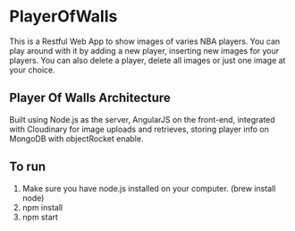 # PlayerOfWalls

This is a Restful Web App to show images of varies NBA players. 
You can play around with it by adding a new player, inserting 
new images for your players. You can also delete a player, delete
all images or just one image at your choice.

## Player Of Walls Architecture
Built using Node.js as the server, AngularJS on the front-end, 
integrated with Cloudinary for image uploads and retrieves, storing
player info on MongoDB with objectRocket enable.

## To run
1. Make sure you have node.js installed on your computer. (brew install node)
2. npm install
3. npm start
